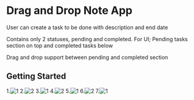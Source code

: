 # Drag and Drop Note App

User can create a task to be done with description and end date

Contains only 2 statuses, pending and completed. For UI; Pending tasks section on top and completed tasks below

Drag and drop support between pending and completed section

## Getting Started

1.![1](https://github.com/dineshpote26/DragDropNoteApp/blob/master/screenshot/1.png?raw=true)
2.![2](https://github.com/dineshpote26/DragDropNoteApp/blob/master/screenshot/2.png?raw=true)
3.![1](https://github.com/dineshpote26/DragDropNoteApp/blob/master/screenshot/3.png?raw=true)
4.![2](https://github.com/dineshpote26/DragDropNoteApp/blob/master/screenshot/4.png?raw=true)
5.![1](https://github.com/dineshpote26/DragDropNoteApp/blob/master/screenshot/5.png?raw=true)
6.![2](https://github.com/dineshpote26/DragDropNoteApp/blob/master/screenshot/6.png?raw=true)
7.![1](https://github.com/dineshpote26/DragDropNoteApp/blob/master/screenshot/7.png?raw=true)